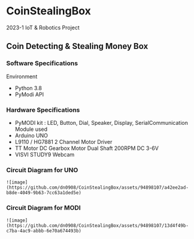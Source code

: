 # CoinStealingBox
  2023-1 IoT & Robotics Project
## Coin Detecting & Stealing Money Box
### Software Specifications
  Environment
  - Python 3.8
  - PyModi API
### Hardware Specifications
- PyMODI kit : LED, Button, Dial, Speaker, Display, SerialCommunication Module used
- Arduino UNO
- L9110 / HG7881 2 Channel Motor Driver
- TT Motor DC Gearbox Motor Dual Shaft 200RPM DC 3-6V
- VISVI STUDY9 Webcam
  
### Circuit Diagram for UNO
    ![image](https://github.com/dn0908/CoinStealingBox/assets/94898107/a42ee2ad-b8de-4049-9b63-7cc63a1ded5e)

### Circuit Diagram for MODI
    ![image](https://github.com/dn0908/CoinStealingBox/assets/94898107/13d4f49b-c7ba-4ac9-abbb-6e70a674493b)

